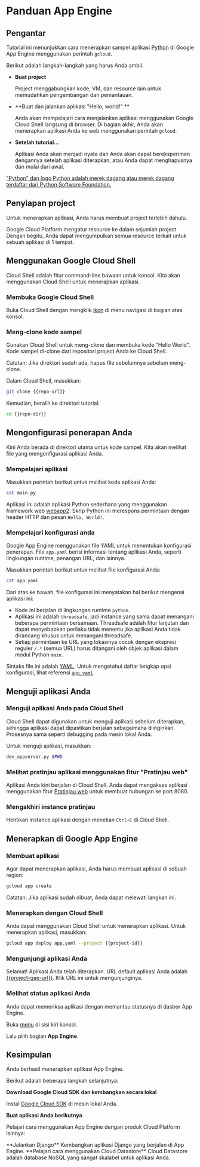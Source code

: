 # Panduan App Engine

<walkthrough-tutorial-url url="https://cloud.google.com/appengine/docs/python/quickstart"></walkthrough-tutorial-url>
<walkthrough-watcher-constant value="https://github.com/GoogleCloudPlatform/python-docs-samples" key="repo-url"></walkthrough-watcher-constant>
<walkthrough-watcher-constant value="python-docs-samples/appengine/standard/hello_world" key="repo-dir"></walkthrough-watcher-constant>

## Pengantar

Tutorial ini menunjukkan cara menerapkan sampel aplikasi [Python](https://python.org/) di Google App Engine menggunakan perintah `gcloud`.

Berikut adalah langkah-langkah yang harus Anda ambil.

  *  **Buat project**

     Project menggabungkan kode, VM, dan resource lain untuk memudahkan pengembangan dan pemantauan.

  *  **Buat dan jalankan aplikasi "Hello, world!" **

     Anda akan mempelajari cara menjalankan aplikasi menggunakan Google Cloud Shell langsung di browser. Di bagian akhir, Anda akan menerapkan aplikasi Anda ke web menggunakan perintah `gcloud`.

  *  **Setelah tutorial...**

     Aplikasi Anda akan menjadi nyata dan Anda akan dapat bereksperimen dengannya setelah aplikasi diterapkan, atau Anda dapat menghapusnya dan mulai dari awal.

["Python" dan logo Python adalah merek dagang atau merek dagang terdaftar dari Python Software Foundation.](walkthrough://footnote)

## Penyiapan project

Untuk menerapkan aplikasi, Anda harus membuat project terlebih dahulu.

Google Cloud Platform mengatur resource ke dalam sejumlah project. Dengan begitu, Anda dapat mengumpulkan semua resource terkait untuk sebuah aplikasi di 1 tempat.

<walkthrough-devshell-precreate></walkthrough-devshell-precreate>

<walkthrough-project-setup></walkthrough-project-setup>

## Menggunakan Google Cloud Shell

Cloud Shell adalah fitur command-line bawaan untuk konsol. Kita akan menggunakan Cloud Shell untuk menerapkan aplikasi.

### Membuka Google Cloud Shell

Buka Cloud Shell dengan mengklik <walkthrough-cloud-shell-icon></walkthrough-cloud-shell-icon>[ikon][spotlight-open-devshell] di menu navigasi di bagian atas konsol.

### Meng-clone kode sampel

Gunakan Cloud Shell untuk meng-clone dan membuka kode "Hello World". Kode sampel di-clone dari repositori project Anda ke Cloud Shell.

Catatan: Jika direktori sudah ada, hapus file sebelumnya sebelum meng-clone.

Dalam Cloud Shell, masukkan:

```bash
git clone {{repo-url}}
```

Kemudian, beralih ke direktori tutorial:

```bash
cd {{repo-dir}}
```

## Mengonfigurasi penerapan Anda

Kini Anda berada di direktori utama untuk kode sampel. Kita akan melihat file yang mengonfigurasi aplikasi Anda.

### Mempelajari aplikasi

Masukkan perintah berikut untuk melihat kode aplikasi Anda:

```bash
cat main.py
```

Aplikasi ini adalah aplikasi Python sederhana yang menggunakan framework web [webapp2](https://webapp2.readthedocs.io/). Skrip Python ini merespons permintaan dengan header HTTP dan pesan `Hello, World!`.

### Mempelajari konfigurasi anda

Google App Engine menggunakan file YAML untuk menentukan konfigurasi penerapan.
File `app.yaml` berisi informasi tentang aplikasi Anda, seperti lingkungan runtime, penangan URL, dan lainnya.

Masukkan perintah berikut untuk melihat file konfigurasi Anda:

```bash
cat app.yaml
```

Dari atas ke bawah, file konfigurasi ini menyatakan hal berikut mengenai aplikasi ini:

  *  Kode ini berjalan di lingkungan runtime `python`.
  *  Aplikasi ini adalah `threadsafe`, jadi instance yang sama dapat menangani beberapa permintaan bersamaan. Threadsafe adalah fitur lanjutan dan dapat menyebabkan perilaku tidak menentu jika aplikasi Anda tidak dirancang khusus untuk menangani threadsafe.
  *  Setiap permintaan ke URL yang lokasinya cocok dengan ekspresi reguler `/.*` (semua URL) harus ditangani oleh objek aplikasi dalam modul Python `main`.

Sintaks file ini adalah [YAML](http://www.yaml.org). Untuk mengetahui daftar lengkap opsi konfigurasi, lihat referensi [`app.yaml`][app-yaml-reference].

## Menguji aplikasi Anda

### Menguji aplikasi Anda pada Cloud Shell

Cloud Shell dapat digunakan untuk menguji aplikasi sebelum diterapkan, sehingga aplikasi dapat dipastikan berjalan sebagaimana diinginkan. Prosesnya sama seperti debugging pada mesin lokal Anda.

Untuk menguji aplikasi, masukkan:

```bash
dev_appserver.py $PWD
```

### Melihat pratinjau aplikasi menggunakan fitur "Pratinjau web"

Aplikasi Anda kini berjalan di Cloud Shell. Anda dapat mengakses aplikasi menggunakan fitur [Pratinjau web][spotlight-web-preview]<walkthrough-web-preview-icon></walkthrough-web-preview-icon> untuk membuat hubungan ke port 8080.

### Mengakhiri instance pratinjau

Hentikan instance aplikasi dengan menekan `Ctrl+C` di Cloud Shell.

## Menerapkan di Google App Engine

### Membuat aplikasi

Agar dapat menerapkan aplikasi, Anda harus membuat aplikasi di sebuah region:

```bash
gcloud app create
```

Catatan: Jika aplikasi sudah dibuat, Anda dapat melewati langkah ini.

### Menerapkan dengan Cloud Shell

Anda dapat menggunakan Cloud Shell untuk menerapkan aplikasi. Untuk menerapkan aplikasi, masukkan:

```bash
gcloud app deploy app.yaml --project {{project-id}}
```

### Mengunjungi aplikasi Anda

Selamat! Aplikasi Anda telah diterapkan. URL default aplikasi Anda adalah [{{project-gae-url}}](http://{{project-gae-url}}). Klik URL ini untuk mengunjunginya.

### Melihat status aplikasi Anda

Anda dapat memeriksa aplikasi dengan memantau statusnya di dasbor App Engine.

Buka [menu][spotlight-console-menu] di sisi kiri konsol.

Lalu pilih bagian **App Engine**.

<walkthrough-menu-navigation sectionid="APPENGINE_SECTION"></walkthrough-menu-navigation>

## Kesimpulan

<walkthrough-conclusion-trophy></walkthrough-conclusion-trophy>

Anda berhasil menerapkan aplikasi App Engine.

Berikut adalah beberapa langkah selanjutnya:

**Download Google Cloud SDK dan kembangkan secara lokal**

Instal [Google Cloud SDK][cloud-sdk-installer] di mesin lokal Anda.

**Buat aplikasi Anda berikutnya**

Pelajari cara menggunakan App Engine dengan produk Cloud Platform lainnya:

<walkthrough-tutorial-card label="django" url="python/django/appengine" icon="APPENGINE_SECTION">
  **Jalankan Django**
  Kembangkan aplikasi Django yang berjalan di App Engine.
</walkthrough-tutorial-card>

<walkthrough-tutorial-card label="datastore" url="appengine/docs/python/datastore/" icon="DATASTORE_SECTION">
  **Pelajari cara menggunakan Cloud Datastore**
  Cloud Datastore adalah database NoSQL yang sangat skalabel untuk aplikasi Anda.
</walkthrough-tutorial-card>

[app-yaml-reference]: https://cloud.google.com/appengine/docs/standard/python/config/appref
[cloud-sdk-installer]: https://cloud.google.com/sdk/downloads#interactive
[spotlight-console-menu]: walkthrough://spotlight-pointer?spotlightId=console-nav-menu
[spotlight-open-devshell]: walkthrough://spotlight-pointer?spotlightId=devshell-activate-button
[spotlight-web-preview]: walkthrough://spotlight-pointer?spotlightId=devshell-web-preview-button
